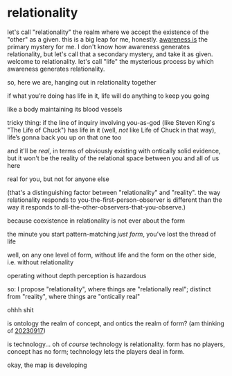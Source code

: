 # relationality

let's call "relationality" the realm where we accept the existence of the "other" as a given. this is a big leap for me, honestly. [awareness is](../27/awareness-is/) the primary mystery for me. I don't know how awareness generates relationality, but let's call that a secondary mystery, and take it as given. welcome to relationality. let's call "life" the mysterious process by which awareness generates relationality.

so, here we are, hanging out in relationality together

if what you’re doing has life in it, life will do anything to keep you going

like a body maintaining its blood vessels

tricky thing: if the line of inquiry involving you-as-god (like Steven King's "The Life of Chuck") has life in it (well, _not_ like Life of Chuck in that way), life’s gonna back you up on that one too

and it'll be _real_, in terms of obviously existing with ontically solid evidence, but it won't be the reality of the relational space between you and all of us here

real for you, but not for anyone else

(that's a distinguishing factor between "relationality" and "reality". the way relationality responds to you-the-first-person-observer is different than the way it responds to all-the-other-observers-that-you-observe.)

because coexistence in relationality is not ever about the form

the minute you start pattern-matching _just form_, you’ve lost the thread of life

well, on any one level of form, without life and the form on the other side, i.e. without relationality

operating without depth perception is hazardous

so: I propose "relationality", where things are "relationally real"; distinct from "reality", where things are "ontically real"

ohhh shit

is ontology the realm of concept, and ontics the realm of form? (am thinking of [20230917](../../../2023/09/17/))

is technology... oh of _course_ technology is relationality. form has no players, concept has no form; technology lets the players deal in form.

okay, the map is developing
